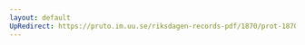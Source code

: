 ```yaml
---
layout: default
UpRedirect: https://pruto.im.uu.se/riksdagen-records-pdf/1870/prot-1870--fk--122.pdf
---
```

